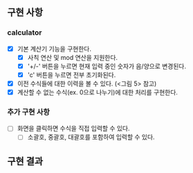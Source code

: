 ## 구현 사항

### calculator

- [x] 기본 계산기 기능을 구현한다.
  - [x] 사칙 연산 및 mod 연산을 지원한다.
  - [x] '+/-' 버튼을 누르면 현재 입력 중인 숫자가 음/양으로 변경된다.
  - [x] 'c' 버튼을 누르면 전부 초기화된다.
- [x] 이전 수식들에 대한 이력을 볼 수 있다. (<그림 5> 참고)
- [x] 계산할 수 없는 수식(ex. 0으로 나누기)에 대한 처리를 구현한다.

### 추가 구현 사항

- [ ] 화면을 클릭하면 수식을 직접 입력할 수 있다.
  - [ ] 소괄호, 중괄호, 대괄호를 포함하여 입력할 수 있다.

## 구현 결과
